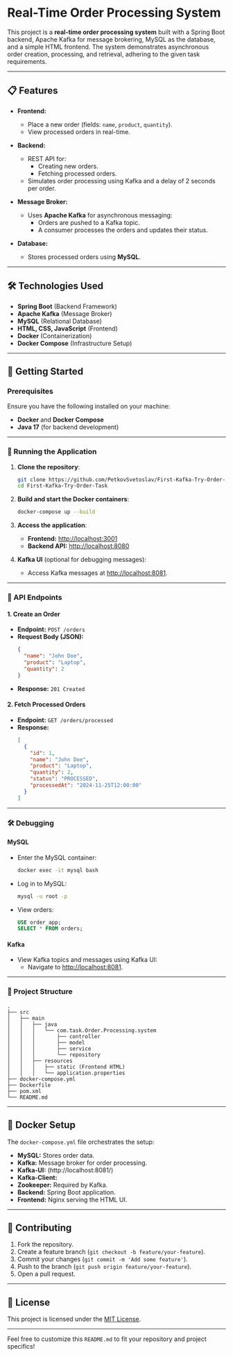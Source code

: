 # Real-Time Order Processing System

This project is a **real-time order processing system** built with a Spring Boot backend, Apache Kafka for message brokering, MySQL as the database, and a simple HTML frontend. The system demonstrates asynchronous order creation, processing, and retrieval, adhering to the given task requirements.

---

## 📋 Features

- **Frontend:**
  - Place a new order (fields: `name`, `product`, `quantity`).
  - View processed orders in real-time.

- **Backend:**
  - REST API for:
    - Creating new orders.
    - Fetching processed orders.
  - Simulates order processing using Kafka and a delay of 2 seconds per order.

- **Message Broker:**
  - Uses **Apache Kafka** for asynchronous messaging:
    - Orders are pushed to a Kafka topic.
    - A consumer processes the orders and updates their status.

- **Database:**
  - Stores processed orders using **MySQL**.

---

## 🛠️ Technologies Used

- **Spring Boot** (Backend Framework)
- **Apache Kafka** (Message Broker)
- **MySQL** (Relational Database)
- **HTML, CSS, JavaScript** (Frontend)
- **Docker** (Containerization)
- **Docker Compose** (Infrastructure Setup)

---

## 🚀 Getting Started

### Prerequisites

Ensure you have the following installed on your machine:
- **Docker** and **Docker Compose**
- **Java 17** (for backend development)

---

### 🐳 Running the Application

1. **Clone the repository**:
   ```bash
   git clone https://github.com/PetkovSvetoslav/First-Kafka-Try-Order-Task/
   cd First-Kafka-Try-Order-Task
   ```

2. **Build and start the Docker containers**:
   ```bash
   docker-compose up --build
   ```

3. **Access the application**:
   - **Frontend:** [http://localhost:3001](http://localhost:3001)
   - **Backend API:** [http://localhost:8080](http://localhost:8080)

4. **Kafka UI** (optional for debugging messages):
   - Access Kafka messages at [http://localhost:8081](http://localhost:8081).

---

### 📜 API Endpoints

#### 1. Create an Order
- **Endpoint:** `POST /orders`
- **Request Body (JSON):**
  ```json
  {
    "name": "John Doe",
    "product": "Laptop",
    "quantity": 2
  }
  ```
- **Response:** `201 Created`

#### 2. Fetch Processed Orders
- **Endpoint:** `GET /orders/processed`
- **Response:**
  ```json
  [
    {
      "id": 1,
      "name": "John Doe",
      "product": "Laptop",
      "quantity": 2,
      "status": "PROCESSED",
      "processedAt": "2024-11-25T12:00:00"
    }
  ]
  ```

---

### 🛠️ Debugging

#### MySQL
- Enter the MySQL container:
  ```bash
  docker exec -it mysql bash
  ```
- Log in to MySQL:
  ```bash
  mysql -u root -p
  ```
- View orders:
  ```sql
  USE order_app;
  SELECT * FROM orders;
  ```

#### Kafka
- View Kafka topics and messages using Kafka UI:
  - Navigate to [http://localhost:8081](http://localhost:8081).

---

### 🔧 Project Structure

```
.
├── src
│   ├── main
│   │   ├── java
│   │   │   └── com.task.Order.Processing.system
│   │   │       ├── controller
│   │   │       ├── model
│   │   │       ├── service
│   │   │       └── repository
│   │   ├── resources
│   │   │   ├── static (Frontend HTML)
│   │   │   └── application.properties
├── docker-compose.yml
├── Dockerfile
├── pom.xml
└── README.md
```

---

## 📂 Docker Setup

The `docker-compose.yml` file orchestrates the setup:
- **MySQL:** Stores order data.
- **Kafka:** Message broker for order processing.
- **Kafka-UI:** (http://localhost:8081/)
- **Kafka-Client:** 
- **Zookeeper:** Required by Kafka.
- **Backend:** Spring Boot application.
- **Frontend:** Nginx serving the HTML UI.

---

## 🤝 Contributing

1. Fork the repository.
2. Create a feature branch (`git checkout -b feature/your-feature`).
3. Commit your changes (`git commit -m 'Add some feature'`).
4. Push to the branch (`git push origin feature/your-feature`).
5. Open a pull request.

---

## 📜 License

This project is licensed under the [MIT License](LICENSE).

---

Feel free to customize this `README.md` to fit your repository and project specifics!
